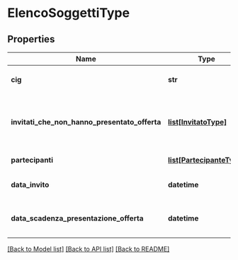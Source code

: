 # ElencoSoggettiType

## Properties
Name | Type | Description | Notes
------------ | ------------- | ------------- | -------------
**cig** | **str** | codice identificativo lotto | 
**invitati_che_non_hanno_presentato_offerta** | [**list[InvitatoType]**](InvitatoType.md) | Dati relativi ai soggetti invitati che non hanno presentato offerta | [optional] 
**partecipanti** | [**list[PartecipanteType]**](PartecipanteType.md) | Dati relativi ai partecipanti | 
**data_invito** | **datetime** | Data della lettera di invito | [optional] 
**data_scadenza_presentazione_offerta** | **datetime** | Data della scadenza di presentazione dell&#x27;offerta | 

[[Back to Model list]](../README.md#documentation-for-models) [[Back to API list]](../README.md#documentation-for-api-endpoints) [[Back to README]](../README.md)

